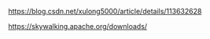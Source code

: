 

https://blog.csdn.net/xulong5000/article/details/113632628


https://skywalking.apache.org/downloads/
